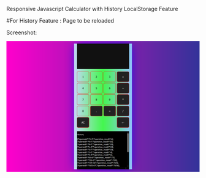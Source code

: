 Responsive Javascript Calculator with History LocalStorage Feature



#For History Feature :  Page to be reloaded 


Screenshot:

![](1.png)
